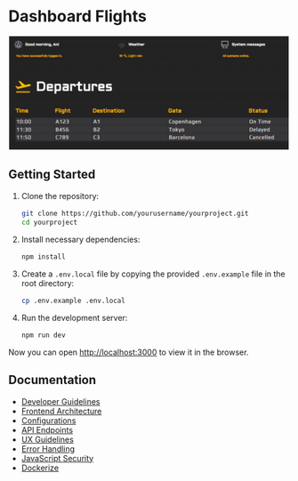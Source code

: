 # Dashboard Flights

![alt text](./public/dashboard.png)

## Getting Started

1. Clone the repository:

   ```bash
   git clone https://github.com/yourusername/yourproject.git
   cd yourproject
   ```

2. Install necessary dependencies:

   ```bash
   npm install
   ```

3. Create a `.env.local` file by copying the provided `.env.example` file in the root directory:

   ```bash
   cp .env.example .env.local
   ```

4. Run the development server:

   ```bash
   npm run dev
   ```

Now you can open [http://localhost:3000](http://localhost:3000) to view it in the browser.

## Documentation

- [Developer Guidelines](documentation/Developer-Guidelines.md)
- [Frontend Architecture](documentation/Frontend-Architecture.md)
- [Configurations](documentation/Configurations.md)
- [API Endpoints](documentation/API-Endpoints.md)
- [UX Guidelines](documentation/UX-Guidelines.md)
- [Error Handling](documentation/Error-Handling.md)
- [JavaScript Security](documentation/JavaScript-Security.md)
- [Dockerize](documentation/Dockerize.md)
